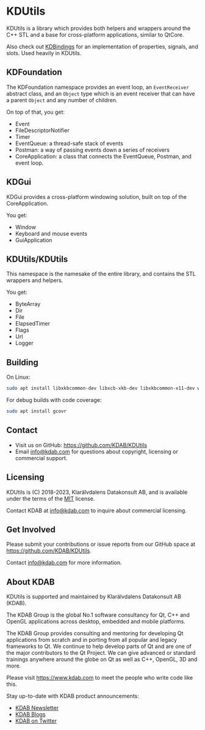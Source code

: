 # KDUtils

KDUtils is a library which provides both helpers and wrappers around the C++ STL
and a base for cross-platform applications, similar to QtCore.

Also check out [KDBindings](https://github.com/KDAB/KDBindings) for an
implementation of properties, signals, and slots. Used heavily in KDUtils.

## KDFoundation

The KDFoundation namespace provides an event loop, an `EventReceiver` abstract
class, and an `Object` type which is an event receiver that can have a parent
`Object` and any number of children.

On top of that, you get:

* Event
* FileDescriptorNotifier
* Timer
* EventQueue: a thread-safe stack of events
* Postman: a way of passing events down a series of receivers
* CoreApplication: a class that connects the EventQueue, Postman, and event loop.

## KDGui

KDGui provides a cross-platform windowing solution, built on top of the
CoreApplication.

You get:

* Window
* Keyboard and mouse events
* GuiApplication

## KDUtils/KDUtils

This namespace is the namesake of the entire library, and contains the STL
wrappers and helpers.

You get:

* ByteArray
* Dir
* File
* ElapsedTimer
* Flags
* Url
* Logger

## Building

On Linux:

```bash
sudo apt install libxkbcommon-dev libxcb-xkb-dev libxkbcommon-x11-dev wayland-scanner++ wayland-protocols libwayland-dev
```

For debug builds with code coverage:

```bash
sudo apt install gcovr
```

## Contact

* Visit us on GitHub: <https://github.com/KDAB/KDUtils>
* Email info@kdab.com for questions about copyright, licensing or commercial support.

## Licensing

KDUtils is (C) 2018-2023, Klarälvdalens Datakonsult AB, and is available under the
terms of the [MIT](LICENSES/MIT.txt) license.

Contact KDAB at <info@kdab.com> to inquire about commercial licensing.

## Get Involved

Please submit your contributions or issue reports from our GitHub space at
<https://github.com/KDAB/KDUtils>.

Contact info@kdab.com for more information.

## About KDAB

KDUtils is supported and maintained by Klarälvdalens Datakonsult AB (KDAB).

The KDAB Group is the global No.1 software consultancy for Qt, C++ and
OpenGL applications across desktop, embedded and mobile platforms.

The KDAB Group provides consulting and mentoring for developing Qt applications
from scratch and in porting from all popular and legacy frameworks to Qt.
We continue to help develop parts of Qt and are one of the major contributors
to the Qt Project. We can give advanced or standard trainings anywhere
around the globe on Qt as well as C++, OpenGL, 3D and more.

Please visit <https://www.kdab.com> to meet the people who write code like this.

Stay up-to-date with KDAB product announcements:

* [KDAB Newsletter](https://news.kdab.com)
* [KDAB Blogs](https://www.kdab.com/category/blogs)
* [KDAB on Twitter](https://twitter.com/KDABQt)
